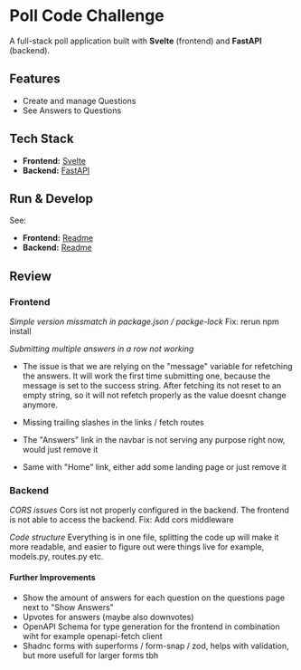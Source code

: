 # Poll Code Challenge

A full-stack poll application built with **Svelte** (frontend) and **FastAPI** (backend).

## Features

- Create and manage Questions
- See Answers to Questions

## Tech Stack

- **Frontend:** [Svelte](https://svelte.dev/)
- **Backend:** [FastAPI](https://fastapi.tiangolo.com/)


## Run & Develop

See:
 - **Frontend:** [Readme](./fe/README.md)
 - **Backend:** [Readme](./be/README.md)

## Review

### Frontend

*Simple version missmatch in package.json / packge-lock*
Fix: rerun npm install

*Submitting multiple answers in a row not working*
- The issue is that we are relying on the "message" variable for refetching the answers.
It will work the first time submitting one, because the message is set to the success string.
After fetching its not reset to an empty string, so it will not refetch properly as the value doesnt change anymore.

- Missing trailing slashes in the links / fetch routes

- The "Answers" link in the navbar is not serving any purpose right now, would just remove it
- Same with "Home" link, either add some landing page or just remove it


### Backend

*CORS issues*
Cors ist not properly configured in the backend. The frontend is not able to access the backend.
Fix: Add cors middleware


*Code structure*
Everything is in one file, splitting the code up will make it more readable, and easier to figure out were things live
for example, models.py, routes.py etc. 



#### Further Improvements
- Show the amount of answers for each question on the questions page next to "Show Answers"
- Upvotes for answers (maybe also downvotes)
- OpenAPI Schema for type generation for the frontend in combination wiht for example openapi-fetch client
- Shadnc forms with superforms / form-snap / zod, helps with validation, but more usefull for larger forms tbh
